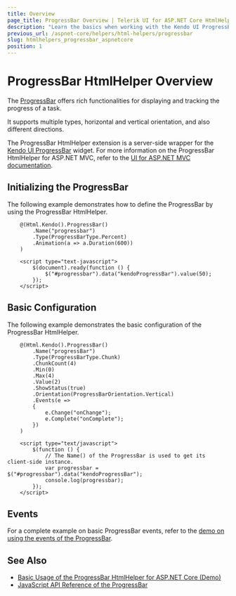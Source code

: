 ```yaml
---
title: Overview
page_title: ProgressBar Overview | Telerik UI for ASP.NET Core HtmlHelpers
description: "Learn the basics when working with the Kendo UI ProgressBar HtmlHelper for ASP.NET Core (MVC 6 or ASP.NET Core MVC)."
previous_url: /aspnet-core/helpers/html-helpers/progressbar
slug: htmlhelpers_progressbar_aspnetcore
position: 1
---
```


# ProgressBar HtmlHelper Overview

The [ProgressBar](http://docs.telerik.com/kendo-ui/controls/interactivity/progressbar/overview) offers rich functionalities for displaying and tracking the progress of a task.

It supports multiple types, horizontal and vertical orientation, and also different directions.

The ProgressBar HtmlHelper extension is a server-side wrapper for the [Kendo UI ProgressBar](http://demos.telerik.com/kendo-ui/progressbar/index) widget. For more information on the ProgressBar HtmlHelper for ASP.NET MVC, refer to the [UI for ASP.NET MVC documentation](http://docs.telerik.com/aspnet-mvc/helpers/progressbar/overview).

## Initializing the ProgressBar

The following example demonstrates how to define the ProgressBar by using the ProgressBar HtmlHelper.

```
    @(Html.Kendo().ProgressBar()
        .Name("progressbar")
        .Type(ProgressBarType.Percent)
        .Animation(a => a.Duration(600))
    )

    <script type="text-javascript">
        $(document).ready(function () {
            $("#progressbar").data("kendoProgressBar").value(50);
        });   
    </script>
```

## Basic Configuration

The following example demonstrates the basic configuration of the ProgressBar HtmlHelper.

```
    @(Html.Kendo().ProgressBar()
        .Name("progressBar")
        .Type(ProgressBarType.Chunk)
        .ChunkCount(4)
        .Min(0)
        .Max(4)
        .Value(2)
        .ShowStatus(true)
        .Orientation(ProgressBarOrientation.Vertical)
        .Events(e =>
        {
            e.Change("onChange");
            e.Complete("onComplete");
        })
    )

    <script type="text/javascript">
        $(function () {
            // The Name() of the ProgressBar is used to get its client-side instance.
            var progressbar = $("#progressbar").data("kendoProgressBar");
            console.log(progressbar);
        });
    </script>
```

## Events

For a complete example on basic ProgressBar events, refer to the [demo on using the events of the ProgressBar](https://demos.telerik.com/aspnet-core/progressbar/events).

## See Also

* [Basic Usage of the ProgressBar HtmlHelper for ASP.NET Core (Demo)](https://demos.telerik.com/aspnet-core/progressbar/index)
* [JavaScript API Reference of the ProgressBar](http://docs.telerik.com/kendo-ui/api/javascript/ui/progressbar)
